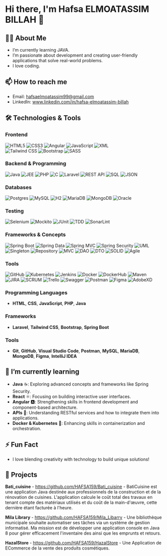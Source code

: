 # Hi there, I'm Hafsa ELMOATASSIM BILLAH 👋

## 👨‍💻 About Me
- I’m currently learning JAVA.
- I’m passionate about development and creating user-friendly applications that solve real-world problems.
- I love coding.
  
## 📫 How to reach me
- Email: hafsaelmoatassim99@gmail.com
- LinkedIn: www.linkedin.com/in/hafsa-elmoatassim-billah

## 🛠️ Technologies & Tools

### Frontend
![HTML5](https://img.shields.io/badge/HTML5-E34F26?style=flat-square&logo=html5&logoColor=white) 
![CSS3](https://img.shields.io/badge/CSS3-1572B6?style=flat-square&logo=css3&logoColor=white) 
![Angular](https://img.shields.io/badge/Angular-DD0031?style=flat-square&logo=angular&logoColor=white) 
![JavaScript](https://img.shields.io/badge/JavaScript-F7DF1E?style=flat-square&logo=javascript&logoColor=black) 
![XML](https://img.shields.io/badge/XML-005E6C?style=flat-square&logo=xml&logoColor=white)  
![Tailwind CSS](https://img.shields.io/badge/TailwindCSS-38B2AC?style=flat-square&logo=tailwindcss&logoColor=white) 
![Bootstrap](https://img.shields.io/badge/Bootstrap-563D7C?style=flat-square&logo=bootstrap&logoColor=white) 
![SASS](https://img.shields.io/badge/SASS-CC6699?style=flat-square&logo=sass&logoColor=white)  

### Backend & Programming
![Java](https://img.shields.io/badge/Java-ED8B00?style=flat-square&logo=java&logoColor=white) 
![JEE](https://img.shields.io/badge/Java%20EE-007396?style=flat-square&logo=java&logoColor=white) 
![PHP](https://img.shields.io/badge/PHP-777BB4?style=flat-square&logo=php&logoColor=white) 
![C](https://img.shields.io/badge/C-A8B9CC?style=flat-square&logo=c&logoColor=black) 
![Laravel](https://img.shields.io/badge/Laravel-FF2D55?style=flat-square&logo=laravel&logoColor=white) 
![REST API](https://img.shields.io/badge/REST%20API-005E6C?style=flat-square&logo=postman&logoColor=white) 
![SQL](https://img.shields.io/badge/SQL-005E6C?style=flat-square&logo=sqlite&logoColor=white) 
![JSON](https://img.shields.io/badge/JSON-000000?style=flat-square&logo=json&logoColor=white)  

### Databases
![Postgres](https://img.shields.io/badge/PostgreSQL-336791?style=flat-square&logo=postgresql&logoColor=white) 
![MySQL](https://img.shields.io/badge/MySQL-005E6C?style=flat-square&logo=mysql&logoColor=white) 
![H2](https://img.shields.io/badge/H2-007396?style=flat-square&logo=databricks&logoColor=white) 
![MariaDB](https://img.shields.io/badge/MariaDB-003545?style=flat-square&logo=mariadb&logoColor=white) 
![MongoDB](https://img.shields.io/badge/MongoDB-47A248?style=flat-square&logo=mongodb&logoColor=white) 
![Oracle](https://img.shields.io/badge/Oracle-F80000?style=flat-square&logo=oracle&logoColor=white)  

### Testing
![Selenium](https://img.shields.io/badge/Selenium-43B02A?style=flat-square&logo=selenium&logoColor=white) 
![Mockito](https://img.shields.io/badge/Mockito-00BFFF?style=flat-square&logo=mockito&logoColor=white) 
![JUnit](https://img.shields.io/badge/JUnit-25A162?style=flat-square&logo=junit5&logoColor=white) 
![TDD](https://img.shields.io/badge/TDD-005E6C?style=flat-square&logo=github&logoColor=white) 
![SonarLint](https://img.shields.io/badge/SonarLint-4E9BCD?style=flat-square&logo=sonarcloud&logoColor=white)  

### Frameworks & Concepts
![Spring Boot](https://img.shields.io/badge/Spring_Boot-6DB33F?style=flat-square&logo=spring-boot&logoColor=white) 
![Spring Data](https://img.shields.io/badge/Spring_Data-6DB33F?style=flat-square&logo=spring&logoColor=white) 
![Spring MVC](https://img.shields.io/badge/Spring_MVC-6DB33F?style=flat-square&logo=spring&logoColor=white) 
![Spring Security](https://img.shields.io/badge/Spring_Security-6DB33F?style=flat-square&logo=spring&logoColor=white) 
![UML](https://img.shields.io/badge/UML-005E6C?style=flat-square&logo=github&logoColor=white) 
![Singleton](https://img.shields.io/badge/Singleton-000000?style=flat-square&logo=github&logoColor=white) 
![Repository](https://img.shields.io/badge/Repository-000000?style=flat-square&logo=github&logoColor=white) 
![MVC](https://img.shields.io/badge/MVC-005E6C?style=flat-square&logo=github&logoColor=white) 
![DAO](https://img.shields.io/badge/DAO-000000?style=flat-square&logo=github&logoColor=white) 
![DTO](https://img.shields.io/badge/DTO-005E6C?style=flat-square&logo=github&logoColor=white) 
![SOLID](https://img.shields.io/badge/SOLID-000000?style=flat-square&logo=github&logoColor=white) 
![Agile](https://img.shields.io/badge/Agile-005E6C?style=flat-square&logo=agile&logoColor=white)  

### Tools
![GitHub](https://img.shields.io/badge/GitHub-181717?style=flat-square&logo=github&logoColor=white) 
![Kubernetes](https://img.shields.io/badge/Kubernetes-326CE5?style=flat-square&logo=kubernetes&logoColor=white) 
![Jenkins](https://img.shields.io/badge/Jenkins-D24939?style=flat-square&logo=jenkins&logoColor=white) 
![Docker](https://img.shields.io/badge/Docker-2496ED?style=flat-square&logo=docker&logoColor=white) 
![DockerHub](https://img.shields.io/badge/Docker_Hub-2496ED?style=flat-square&logo=docker&logoColor=white) 
![Maven](https://img.shields.io/badge/Apache_Maven-C71A36?style=flat-square&logo=apachemaven&logoColor=white) 
![JIRA](https://img.shields.io/badge/JIRA-0052CC?style=flat-square&logo=jira&logoColor=white) 
![SCRUM](https://img.shields.io/badge/SCRUM-6DB33F?style=flat-square&logo=agile&logoColor=white) 
![Trello](https://img.shields.io/badge/Trello-0079BF?style=flat-square&logo=trello&logoColor=white) 
![Swagger](https://img.shields.io/badge/Swagger-85EA2D?style=flat-square&logo=swagger&logoColor=black) 
![Postman](https://img.shields.io/badge/Postman-FF6C37?style=flat-square&logo=postman&logoColor=white) 
![Figma](https://img.shields.io/badge/Figma-F24E1E?style=flat-square&logo=figma&logoColor=white) 
![AdobeXD](https://img.shields.io/badge/Adobe_XD-FF61F6?style=flat-square&logo=adobexd&logoColor=white)



### **Programming Languages**
- **HTML**, **CSS**, **JavaScript**, **PHP**, **Java**

### **Frameworks**
- **Laravel**, **Tailwind CSS**, **Bootstrap**, **Spring Boot**

### **Tools**
- **Git**, **GitHub**, **Visual Studio Code**, **Postman**, **MySQL**, **MariaDB**, **MongoDB**, **Figma**, **IntelliJ IDEA**


## 🌱 I’m currently learning
- **Java** ☕: Exploring advanced concepts and frameworks like Spring Security.  
- **React** ⚛️: Focusing on building interactive user interfaces.  
- **Angular** 🅰️: Strengthening skills in frontend development and component-based architecture.  
- **APIs** 🔌: Understanding RESTful services and how to integrate them into applications.  
- **Docker & Kubernetes** 🐳: Enhancing skills in containerization and orchestration.  


## ⚡ Fun Fact
- I love blending creativity with technology to build unique solutions!
## 💼 Projects
 **Bati_cuisine** 
     - https://github.com/HAFSA159/Bati_cuisine
     - BatiCuisine est une application Java destinée aux professionnels de la construction et de la rénovation de cuisines. L'application calcule le coût total des travaux en tenant compte des matériaux utilisés et du coût de la main-d'œuvre, cette dernière étant facturée à l'heure.

**Mila Library** 
    - https://github.com/HAFSA159/Mila_Libarry 
    - Une bibliothèque municipale souhaite automatiser ses tâches via un système de gestion informatisé. Ma mission est de développer une application console en Java 8 pour gérer efficacement l'inventaire des ainsi que les emprunts et retours.
    
**HazalStore** 
    - https://github.com/HAFSA159/HazalStore 
    - Une Application de ECommerce de la vente des produits cosmétiques.



